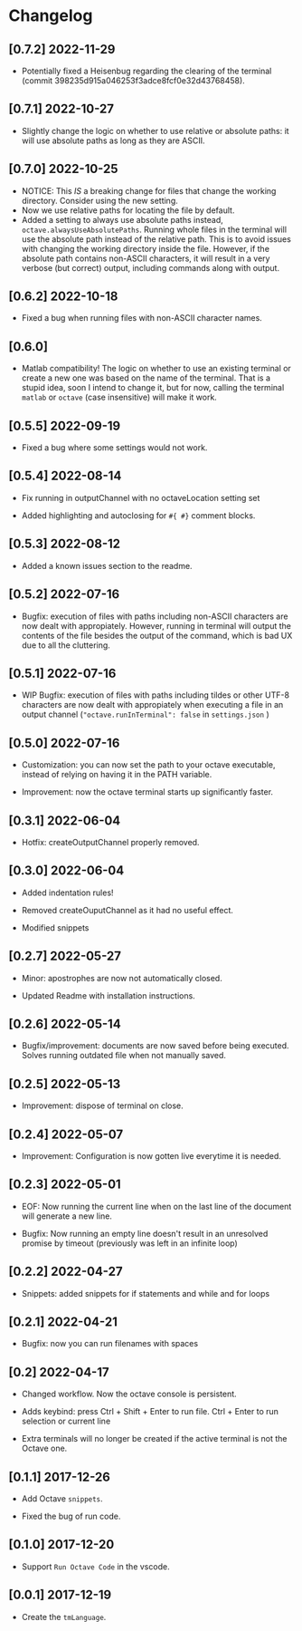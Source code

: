 # Changelog

## [0.7.2] 2022-11-29
* Potentially fixed a Heisenbug regarding the clearing of the terminal (commit 398235d915a046253f3adce8fcf0e32d43768458).

## [0.7.1] 2022-10-27
* Slightly change the logic on whether to use relative or absolute paths: it will use absolute paths as long as they are ASCII.

## [0.7.0] 2022-10-25
* NOTICE: This *IS* a breaking change for files that change the working directory. Consider using the new setting.
* Now we use relative paths for locating the file by default.
* Added a setting to always use absolute paths instead, `octave.alwaysUseAbsolutePaths`. Running whole files in the terminal will use the absolute path instead of the relative path. This is to avoid issues with changing the working directory inside the file. However, if the absolute path contains non-ASCII characters, it will result in a very verbose (but correct) output, including commands along with output.

## [0.6.2] 2022-10-18

* Fixed a bug when running files with non-ASCII character names.

## [0.6.0] 

* Matlab compatibility! The logic on whether to use an existing terminal or create a new one was based on the name of the terminal. That is a stupid idea, soon I intend to change it, but for now, calling the terminal `matlab` or `octave` (case insensitive) will make it work.

## [0.5.5] 2022-09-19

* Fixed a bug where some settings would not work.

## [0.5.4] 2022-08-14

* Fix running in outputChannel with no octaveLocation setting set

* Added highlighting and autoclosing for `#{ #}` comment blocks.

## [0.5.3] 2022-08-12

* Added a known issues section to the readme.

## [0.5.2] 2022-07-16

* Bugfix: execution of files with paths including non-ASCII characters are now dealt with appropiately. However, running in terminal will output the contents of the file besides the output of the command, which is bad UX due to all the cluttering.

## [0.5.1] 2022-07-16

* WIP Bugfix: execution of files with paths including tildes or other UTF-8 characters are now dealt with appropiately when executing a file in an output channel (`"octave.runInTerminal": false` in `settings.json` )

## [0.5.0] 2022-07-16

* Customization: you can now set the path to your octave executable, instead of relying on having it in the PATH variable.

* Improvement: now the octave terminal starts up significantly faster.

## [0.3.1] 2022-06-04

* Hotfix: createOutputChannel properly removed.

## [0.3.0] 2022-06-04

* Added indentation rules!

* Removed createOuputChannel as it had no useful effect. 

* Modified snippets

## [0.2.7] 2022-05-27

* Minor: apostrophes are now not automatically closed.

* Updated Readme with installation instructions.

## [0.2.6] 2022-05-14

* Bugfix/improvement: documents are now saved before being executed. Solves running outdated file when not manually saved.

## [0.2.5] 2022-05-13

* Improvement: dispose of terminal on close.

## [0.2.4] 2022-05-07

* Improvement: Configuration is now gotten live everytime it is needed.

## [0.2.3] 2022-05-01

* EOF: Now running the current line when on the last line of the document will generate a new line.

* Bugfix: Now running an empty line doesn't result in an unresolved promise by timeout (previously was left in an infinite loop)

## [0.2.2] 2022-04-27
* Snippets: added snippets for if statements and while and for loops

## [0.2.1] 2022-04-21

* Bugfix: now you can run filenames with spaces

## [0.2] 2022-04-17

* Changed workflow. Now the octave console is persistent.

* Adds keybind: press Ctrl + Shift + Enter to run file. Ctrl + Enter to run selection or current line

* Extra terminals will no longer be created if the active terminal is not the Octave one.

## [0.1.1] 2017-12-26

* Add Octave `snippets`.

* Fixed the bug of run code.

## [0.1.0] 2017-12-20

* Support `Run Octave Code` in the vscode.

## [0.0.1] 2017-12-19

* Create the `tmLanguage`.